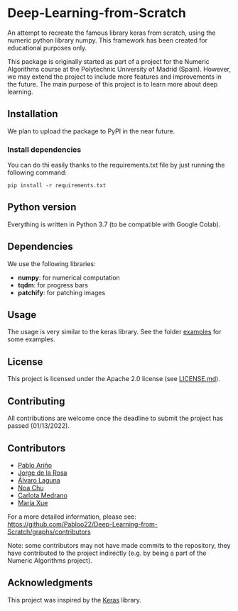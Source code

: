 # Deep-Learning-from-Scratch
An attempt to recreate the famous library keras from scratch, using the numeric python library numpy. This
framework has been created for educational purposes only.

This package is originally started as part of a project for the Numeric Algorithms course at the 
Polytechnic University of Madrid (Spain). However, we may extend the project to include more features and 
improvements in the future. The main purpose of this project is to learn more about deep learning.

## Installation
We plan to upload the package to PyPI in the near future. 

### Install dependencies
You can do thi easily thanks to the requirements.txt file by just running the following command:
```
pip install -r requirements.txt
```

## Python version
Everything is written in Python 3.7 (to be compatible with Google Colab).

## Dependencies
We use the following libraries:
* **numpy**: for numerical computation
* **tqdm**: for progress bars
* **patchify**: for patching images

## Usage
The usage is very similar to the keras library. See the folder 
[examples](https://github.com/Pabloo22/Deep-Learning-from-Scratch/tree/main/examples) for some examples.

## License
This project is licensed under the Apache 2.0 license (see 
[LICENSE.md](https://github.com/Pabloo22/Deep-Learning-from-Scratch/blob/main/LICENSE)).

## Contributing
All contributions are welcome once the deadline to submit the project has passed (01/13/2022).

## Contributors
* [Pablo Ariño](https://github.com/Pabloo22)
* [Jorge de la Rosa](https://github.com/Mixnikon108)
* [Álvaro Laguna](https://github.com/alvarola17)
* [Noa Chu](https://github.com/noachuartzt)
* [Carlota Medrano](https://github.com/carlota-upm)
* [María Xue](https://github.com/maria-xue)

For a more detailed information, please see: https://github.com/Pabloo22/Deep-Learning-from-Scratch/graphs/contributors

Note: some contributors may not have made commits to the repository, they have contributed to the project 
indirectly (e.g. by being a part of the Numeric Algorithms project).

## Acknowledgments
This project was inspired by the [Keras](https://keras.io/) library.
